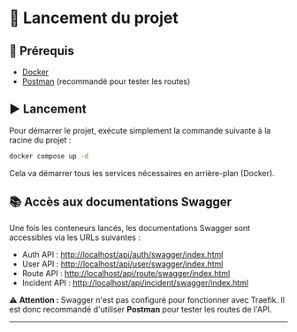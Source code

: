 # 🚀 Lancement du projet

## 🔧 Prérequis

- [Docker](https://www.docker.com/)
- [Postman](https://www.postman.com/) (recommandé pour tester les routes)

## ▶️ Lancement

Pour démarrer le projet, exécute simplement la commande suivante à la racine du projet :

```bash
docker compose up -d
```

Cela va démarrer tous les services nécessaires en arrière-plan (Docker).

## 📚 Accès aux documentations Swagger

Une fois les conteneurs lancés, les documentations Swagger sont accessibles via les URLs suivantes :

- Auth API : [http://localhost/api/auth/swagger/index.html](http://localhost/api/auth/swagger/index.html)
- User API : [http://localhost/api/user/swagger/index.html](http://localhost/api/user/swagger/index.html)
- Route API : [http://localhost/api/route/swagger/index.html](http://localhost/api/route/swagger/index.html)
- Incident API : [http://localhost/api/incident/swagger/index.html](http://localhost/api/incident/swagger/index.html)

⚠️ **Attention :** Swagger n'est pas configuré pour fonctionner avec Traefik. Il est donc recommandé d'utiliser **Postman** pour tester les routes de l'API.

---
